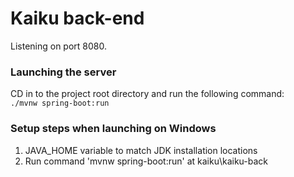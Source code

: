 # Kaiku back-end

Listening on port 8080.

### Launching the server
CD in to the project root directory and run the following command:  
`./mvnw spring-boot:run`

### Setup steps when launching on Windows
1. JAVA_HOME variable to match JDK installation locations
2. Run command 'mvnw spring-boot:run' at kaiku\kaiku-back